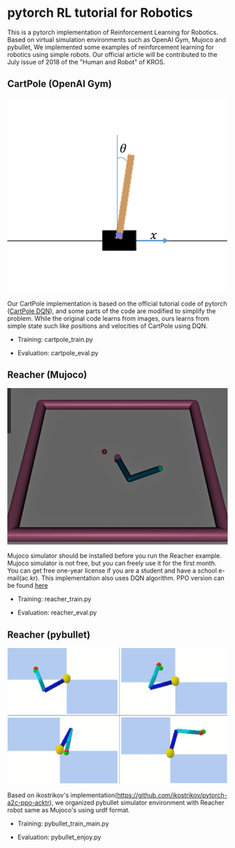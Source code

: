 # pytorch RL tutorial for Robotics

This is a pytorch implementation of Reinforcement Learning for Robotics.
Based on virtual simulation environments such as OpenAI Gym, Mujoco and pybullet,
We implemented some examples of reinforcement learning for robotics using simple robots.
Our official article will be contributed to the July issue of 2018 of the "Human and Robot" of KROS.


## CartPole (OpenAI Gym)

![CartPole](img/cartpole.png)

Our CartPole implementation is based on the official tutorial code of pytorch ([CartPole DQN](https://pytorch.org/tutorials/intermediate/reinforcement_q_learning.html)),
and some parts of the code are modified to simplify the problem.
While the original code learns from images, ours learns from simple state such like positions and velocities of CartPole using DQN.

* Training:
cartpole_train.py

* Evaluation:
cartpole_eval.py


## Reacher (Mujoco)

![Reacher(Mujoco)](img/Reacher(Mujoco).png)

Mujoco simulator should be installed before you run the Reacher example. Mujoco simulator is not free, but you can freely use it for the first month.
You can get free one-year license if you are a student and have a school e-mail(ac.kr).
This implementation also uses DQN algorithm. PPO version can be found [here](https://github.com/ikostrikov/pytorch-a2c-ppo-acktr)

* Training:
reacher_train.py

* Evaluation:
reacher_eval.py



## Reacher (pybullet)

![Reacher(pybullet)](img/Reacher(pybullet).png)

Based on ikostrikov's implementation(https://github.com/ikostrikov/pytorch-a2c-ppo-acktr),
we organized pybullet simulator environment with Reacher robot same as Mujoco's using urdf format.

* Training:
pybullet_train_main.py

* Evaluation:
pybullet_enjoy.py


